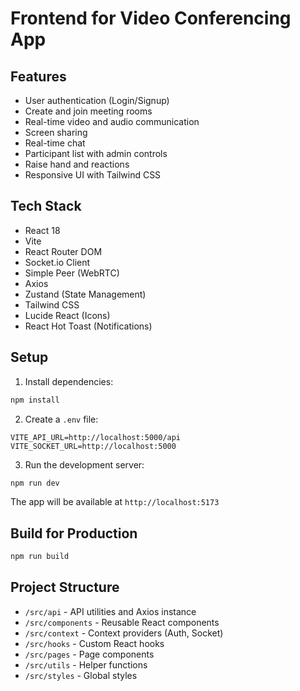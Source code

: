 # Frontend for Video Conferencing App

## Features

- User authentication (Login/Signup)
- Create and join meeting rooms
- Real-time video and audio communication
- Screen sharing
- Real-time chat
- Participant list with admin controls
- Raise hand and reactions
- Responsive UI with Tailwind CSS

## Tech Stack

- React 18
- Vite
- React Router DOM
- Socket.io Client
- Simple Peer (WebRTC)
- Axios
- Zustand (State Management)
- Tailwind CSS
- Lucide React (Icons)
- React Hot Toast (Notifications)

## Setup

1. Install dependencies:
```bash
npm install
```

2. Create a `.env` file:
```
VITE_API_URL=http://localhost:5000/api
VITE_SOCKET_URL=http://localhost:5000
```

3. Run the development server:
```bash
npm run dev
```

The app will be available at `http://localhost:5173`

## Build for Production

```bash
npm run build
```

## Project Structure

- `/src/api` - API utilities and Axios instance
- `/src/components` - Reusable React components
- `/src/context` - Context providers (Auth, Socket)
- `/src/hooks` - Custom React hooks
- `/src/pages` - Page components
- `/src/utils` - Helper functions
- `/src/styles` - Global styles
